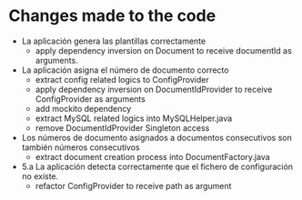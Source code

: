 # Changes made to the code

* La aplicación genera las plantillas correctamente
    * apply dependency inversion on Document to receive documentId as arguments.
* La aplicación asigna el número de documento correcto
    * extract config related logics to ConfigProvider 
    * apply dependency inversion on DocumentIdProvider to receive ConfigProvider as arguments
    * add mockito dependency
    * extract MySQL related logics into MySQLHelper.java
    * remove DocumentIdProvider Singleton access
* Los números de documento asignados a documentos consecutivos son también números consecutivos
    * extract document creation process into DocumentFactory.java
* 5.a La aplicación detecta correctamente que el fichero de configuración no existe.
    * refactor ConfigProvider to receive path as argument